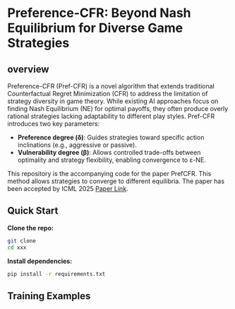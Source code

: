 # Preference-CFR: Beyond Nash Equilibrium for Diverse Game Strategies

## overview
Preference-CFR (Pref-CFR) is a novel algorithm that extends traditional Counterfactual Regret Minimization (CFR) to address the limitation of strategy diversity in game theory. While existing AI approaches focus on finding Nash Equilibrium (NE) for optimal payoffs, they often produce overly rational strategies lacking adaptability to different play styles. Pref-CFR introduces two key parameters:
- **Preference degree (δ)**: Guides strategies toward specific action inclinations (e.g., aggressive or passive).
- **Vulnerability degree (β)**: Allows controlled trade-offs between optimality and strategy flexibility, enabling convergence to ε-NE.

This repository is the accompanying code for the paper PrefCFR. This method allows strategies to converge to different equilibria. The paper has been accepted by ICML 2025 [Paper Link](https://openreview.net/forum?id=beBNOZP5Tk&referrer=%5BAuthor%20Console%5D(%2Fgroup%3Fid%3DICML.cc%2F2025%2FConference%2FAuthors%23your-submissions)).
## Quick Start
**Clone the repo:**
```bash
git clone 
cd xxx
```
**Install dependencies:**
```bash
pip install -r requirements.txt
```

## Training Examples